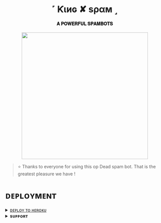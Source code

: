<h1 align="center"><b>˹ Ƙιиɢ  ✘ sραм ˼</b></h1>

<h4 align="center"> 𝐀 𝐏𝐎𝐖𝐄𝐑𝐅𝐔𝐋 𝐒𝐏𝐀𝐌𝐁𝐎𝐓𝐒</h4>

<p align="center"><a href="https://t.me/Saif_Dictator"><img src="https://graph.org/file/783ec03ae235961488741.jpg" width="400"></a></p>


> ⭐️ Thanks to everyone for using this op Dead spam bot. That is the greatest pleasure we have !


# ᴅᴇᴘʟᴏʏᴍᴇɴᴛ


<details>
<summary><u>ᴅᴇᴘʟᴏʏ ᴛᴏ ʜᴇʀᴏᴋᴜ</u></summary>
<br>

[![Deploy](https://www.herokucdn.com/deploy/button.svg)](https://dashboard.heroku.com/new?template=https://github.com/SAIFDEAD/SPAMBOT)

</details>


<details>
<summary><b>sᴜᴘᴘᴏʀᴛ</b></summary>
<br>

<a href="https://t.me/SAIFHELPGC"><img src="https://img.shields.io/badge/Join-Telegram%20Channel-red.svg?logo=Telegram"></a>

</details>
